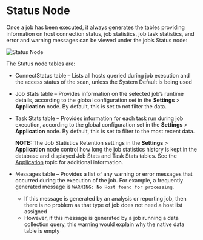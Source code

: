 # Status Node

Once a job has been executed, it always generates the tables providing information on host
connection status, job statistics, job task statistics, and error and warning messages can be viewed
under the job’s Status node:

![Status Node](/img/product_docs/accessanalyzer/12.0/admin/jobs/job/statusnode.webp)

The Status node tables are:

- ConnectStatus table – Lists all hosts queried during job execution and the access status of the
  scan, unless the System Default is being used
- Job Stats table – Provides information on the selected job’s runtime details, according to the
  global configuration set in the **Settings** > **Application** node. By default, this is set to
  not filter the data.
- Task Stats table – Provides information for each task run during job execution, according to the
  global configuration set in the **Settings** > **Application** node. By default, this is set to
  filter to the most recent data.

    **NOTE:** The Job Statistics Retention settings in the **Settings** > **Application** node
    control how long the job statistics history is kept in the database and displayed Job Stats and
    Task Stats tables. See the [Application](/docs/accessanalyzer/12.0/admin/settings/application/overview.md) topic for
    additional information.

- Messages table – Provides a list of any warning or error messages that occurred during the
  execution of the job. For example, a frequently generated message is
  `WARNING: No Host found for processing`.

    - If this message is generated by an analysis or reporting job, then there is no problem as that
      type of job does not need a host list assigned
    - However, if this message is generated by a job running a data collection query, this warning
      would explain why the native data table is empty
